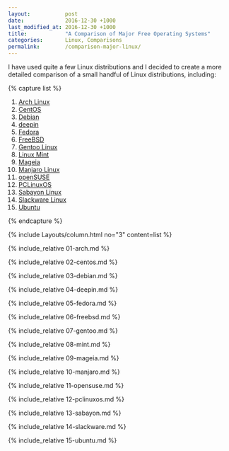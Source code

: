```yaml
---
layout:           post
date:             2016-12-30 +1000
last_modified_at: 2016-12-30 +1000
title:            "A Comparison of Major Free Operating Systems"
categories:       Linux, Comparisons
permalink:        /comparison-major-linux/
---
```


I have used quite a few Linux distributions and I decided to create a more detailed comparison of a small handful of Linux distributions, including:

{% capture list %}
<ol>
  <li><a href="#arch-linux" link="_blank">Arch Linux</a></li>
  <li><a href="#centos" link="_blank">CentOS</a></li>
  <li><a href="#debian" link="_blank">Debian</a></li>
  <li><a href="#deepin" link="_blank">deepin</a></li>
  <li><a href="#fedora" link="_blank">Fedora</a></li>
  <li><a href="#freebsd" link="_blank">FreeBSD</a></li>
  <li><a href="#gentoo-linux" link="_blank">Gentoo Linux</a></li>
  <li><a href="#linux-mint" link="_blank">Linux Mint</a></li>
  <li><a href="#mageia" link="_blank">Mageia</a></li>
  <li><a href="#manjaro-linux" link="_blank">Manjaro Linux</a></li>
  <li><a href="#opensuse" link="_blank">openSUSE</a></li>
  <li><a href="#pclinuxos" link="_blank">PCLinuxOS</a></li>
  <li><a href="#sabayon-linux" link="_blank">Sabayon Linux</a></li>
  <li><a href="#slackware-linux" link="_blank">Slackware Linux</a></li>
  <li><a href="#ubuntu" link="_blank">Ubuntu</a></li>
</ol>
{% endcapture %}

{% include Layouts/column.html no="3" content=list %}

{% include_relative 01-arch.md %}

{% include_relative 02-centos.md %}

{% include_relative 03-debian.md %}

{% include_relative 04-deepin.md %}

{% include_relative 05-fedora.md %}

{% include_relative 06-freebsd.md %}

{% include_relative 07-gentoo.md %}

{% include_relative 08-mint.md %}

{% include_relative 09-mageia.md %}

{% include_relative 10-manjaro.md %}

{% include_relative 11-opensuse.md %}

{% include_relative 12-pclinuxos.md %}

{% include_relative 13-sabayon.md %}

{% include_relative 14-slackware.md %}

{% include_relative 15-ubuntu.md %}
